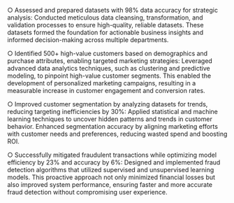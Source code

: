 ○ Assessed and prepared datasets with 98% data accuracy for strategic analysis:
Conducted meticulous data cleansing, transformation, and validation processes to ensure high-quality, reliable datasets. These datasets formed the foundation for actionable business insights and informed decision-making across multiple departments.

○ Identified 500+ high-value customers based on demographics and purchase attributes, enabling targeted marketing strategies:
Leveraged advanced data analytics techniques, such as clustering and predictive modeling, to pinpoint high-value customer segments. This enabled the development of personalized marketing campaigns, resulting in a measurable increase in customer engagement and conversion rates.

○ Improved customer segmentation by analyzing datasets for trends, reducing targeting inefficiencies by 30%:
Applied statistical and machine learning techniques to uncover hidden patterns and trends in customer behavior. Enhanced segmentation accuracy by aligning marketing efforts with customer needs and preferences, reducing wasted spend and boosting ROI.

○ Successfully mitigated fraudulent transactions while optimizing model efficiency by 23% and accuracy by 6%:
Designed and implemented fraud detection algorithms that utilized supervised and unsupervised learning models. This proactive approach not only minimized financial losses but also improved system performance, ensuring faster and more accurate fraud detection without compromising user experience.
